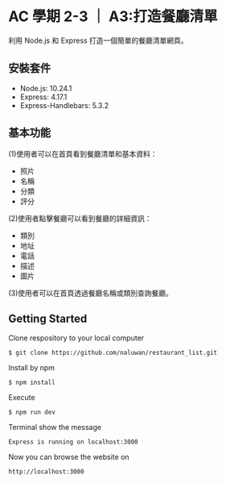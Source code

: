 # AC 學期 2-3 ｜ A3:打造餐廳清單

利用 Node.js 和 Express 打造一個簡單的餐廳清單網頁。

## 安裝套件

- Node.js: 10.24.1
- Express: 4.17.1
- Express-Handlebars: 5.3.2

## 基本功能

(1)使用者可以在首頁看到餐廳清單和基本資料：

- 照片
- 名稱
- 分類
- 評分

(2)使用者點擊餐廳可以看到餐廳的詳細資訊：

- 類別
- 地址
- 電話
- 描述
- 圖片

(3)使用者可以在首頁透過餐廳名稱或類別查詢餐廳。

## Getting Started
Clone respository to your local computer
```
$ git clone https://github.com/naluwan/restaurant_list.git
```
Install by npm
```
$ npm install
```
Execute
```
$ npm run dev
```
Terminal show the message
```
Express is running on localhost:3000
```
Now you can browse the website on
```
http://localhost:3000
```
